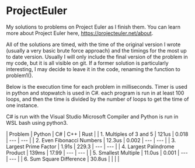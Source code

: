 # ProjectEuler

My solutions to problems on Project Euler as I finish them. You can learn more about Project Euler here, https://projecteuler.net/about.

All of the solutions are timed, with the time of the original version I wrote (usually a very basic brute force approach) and the timings for the most up to date version. Usually I will only include the final version of the problem in my code, but it is all visible on git. If a former solution is particularly interesting, I may decide to leave it in the code, renaming the function to problem1().

Below is the execution time for each problem in milliseconds. Timer is used in python and stopwatch is used in C#. each program is run in at least 100 loops, and then the time is divided by the number of loops to get the time of one instance.

C# is run with the Visual Studio Microsoft Compiler and Python is run in WSL bash using python3.

| Problem | Python | C# | C++ | Rust |
| 1. Multiples of 3 and 5 | 121us | 0.018 | --- | --- |
| 2. Even Fibonacci Numbers | 12.3us | 0.002 | --- | --- |
| 3. Largest Prime Factor | 1.91s | 229.3 | --- | --- |
| 4. Largest Palindrome Product | 139ms | 17.99 | --- | --- |
| 5. Smallest Multiple | 11.0us | 0.001 | --- | --- |
| 6. Sum Square Difference | 30.8us |  |  |  |
